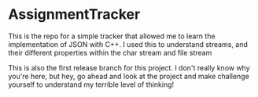 # AssignmentTracker
This is the repo for a simple tracker that allowed me to learn the implementation of JSON with C++. I used this to understand streams, and their different properties within the char stream and file stream



This is also the first release branch for this project. I don't really know why you're here, but hey, go ahead and look at the project and make challenge yourself to understand my terrible level of thinking!
